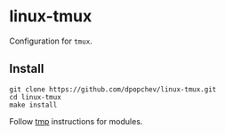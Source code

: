 # linux-tmux

Configuration for `tmux`.

## Install

```
git clone https://github.com/dpopchev/linux-tmux.git
cd linux-tmux
make install
```

Follow [tmp](https://github.com/tmux-plugins/tpm) instructions for modules.
